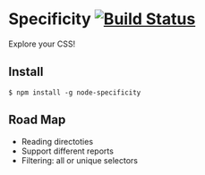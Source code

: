 # Specificity [![Build Status](https://travis-ci.org/eprev/specificity.svg?branch=master)](https://travis-ci.org/eprev/specificity)

Explore your CSS!

## Install

```
$ npm install -g node-specificity
```

## Road Map

* Reading directoties
* Support different reports
* Filtering: all or unique selectors
